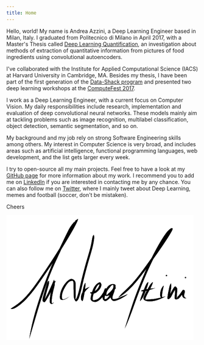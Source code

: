```yaml
---
title: Home
---
```


Hello, world! My name is Andrea Azzini, a Deep Learning Engineer based in Milan, Italy. I graduated from Politecnico di Milano in April 2017, with a Master's Thesis called [Deep Learning Quantification](https://www.politesi.polimi.it/handle/10589/133855), an investigation about methods of extraction of quantitative information from pictures of food ingredients using convolutional autoencoders.

I've collaborated with the Institute for Applied Computational Science (IACS) at Harvard University in Cambridge, MA. Besides my thesis, I have been part of the first generation of the [Data-Shack program](http://datashack.deib.polimi.it/) and presented two deep learning workshops at the [ComputeFest 2017](http://computefest.seas.harvard.edu/).

I work as a Deep Learning Engineer, with a current focus on Computer Vision. My daily responsibilities include research, implementation and evaluation of deep convolutional neural networks. These models mainly aim at tackling problems such as image recognition, multilabel classification, object detection, semantic segmentation, and so on.

My background and my job rely on strong Software Engineering skills among others. My interest in Computer Science is very broad, and includes areas such as artificial intelligence, functional programming languages, web development, and the list gets larger every week.

I try to open-source all my main projects. Feel free to have a look at my [GitHub page](https://github.com/andreaazzini) for more information about my work. I recommend you to add me on [LinkedIn](https://www.linkedin.com/in/andazzini/) if you are interested in contacting me by any chance. You can also follow me on [Twitter](https://twitter.com/andreaazzini), where I mainly tweet about Deep Learning, memes and football (soccer, don't be mistaken).

Cheers

![Andrea Azzini](assets/images/signature.png "Andrea Azzini")
